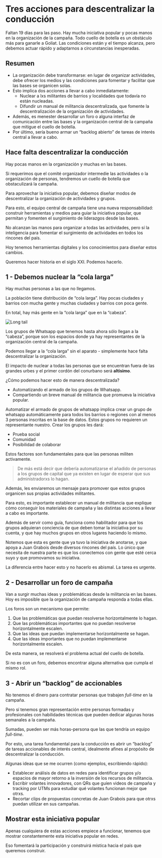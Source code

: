 # Tres acciones para descentralizar la conducción

Faltan 19 días para las paso.
Hay mucha iniciativa popular y pocas manos en la organización de la campaña.
Todo cuello de botella es un obstáculo más para ganarle a Goliat.
Las condiciones están y el tiempo alcanza, pero debemos actuar rápido y adaptarnos a circunstancias inesperadas.

## Resumen

- La organización debe transformarse: en lugar de organizar actividades, debe ofrecer los medios y las condiciones para fomentar y facilitar que las bases se organicen solas.
- Esto implica dos acciones a llevar a cabo inmediatamente:
    - Nuclear a lxs militantes de barrios y localidades que todavía no están nucleadas.
    - Difundir un manual de militancia descentralizada, que fomente la descentralización de la organización de actividades.
- Además, es menester desarrollar un foro o alguna interfaz de comunicación entre las bases y la organización central de la campaña que mitigue el cuello de botella.
- Por último, sería bueno armar un “backlog abierto” de tareas de interés central a llevar a cabo.

## Hace falta descentralizar la conducción

Hay pocas manos en la organización y muchas en las bases. 

Si requerimos que el comité organizador intermedie las actividades o la organización de personas, tendremos un cuello de botella que obstaculizará la campaña.

Para aprovechar la iniciativa popular, debemos diseñar modos de descentralizar la organización de actividades y grupos. 

Para esto, el equipo central de campaña tiene una nueva responsabilidad: construir herramientas y medios para guiar la iniciativa popular, que permitan y fomenten el surgimiento de liderazgos desde las bases. 

No alcanzan las manos para organizar a todas las actividades, pero sí la inteligencia para fomentar el surgimiento de actividades en todos los rincones del país.

Hoy tenemos herramientas digitales y los conocimientos para diseñar estos cambios.

Queremos hacer historia en el siglo XXI. Podemos hacerlo.

## 1 - Debemos nuclear la “cola larga”

Hay muchas personas a las que no llegamos. 

La población tiene distribución de “cola larga”. Hay pocas ciudades y barrios con mucha gente y muchas ciudades y barrios con poca gente.

En total, hay más gente en la “cola larga” que en la “cabeza”.

![Long tail](https://juanveintitres.github.io/grabornetica/imagenes/long-tail.png)

Los grupos de Whatsapp que tenemos hasta ahora sólo llegan a la “cabeza”, porque son los espacios donde ya hay representantes de la organización central de la campaña.

Podemos llegar a la “cola larga” sin el aparato - simplemente hace falta descentralizar la organización.

El impacto de nuclear a todas las personas que se encuentran fuera de las grandes urbes y el primer cordón del conurbano será **altísimo**.

¿Cómo podemos hacer esto de manera descentralizada? 

- Automatizando el armado de los grupos de Whatsapp.
- Compartiendo un breve manual de militancia que promueva la iniciativa popular.

Automatizar el armado de grupos de whatsapp implica crear un grupo de whatsapp automáticamente para todos los barrios o regiones con al menos 3 personas inscritas en la base de datos. Estos grupos no requieren un representante nuestro. Crear los grupos les dará:

- Prueba social
- Comunidad
- Posibilidad de colaborar

Estos factores son fundamentales para que las personas militen activamente.

> De más está decir que debería automatizarse el añadido de personas a los grupos de capital que ya existen en lugar de esperar que sus administradorxs lo hagan.

Además, les enviaremos un mensaje para promover que estos grupos organicen sus propias actividades militantes.
  
Para esto, es importante establecer un manual de militancia que explique cómo conseguir los materiales de campaña y las distintas acciones a llevar a cabo es importante. 
  
Además de servir como guía, funciona como habilitador para que los grupos adquieran conciencia de que deben tomar la iniciativa por su cuenta, y que hay muchos grupos en otros lugares haciendo lo mismo.

Notemos que esta es gente que ya tuvo la iniciativa de anotarse, y que apoya a Juan Grabois desde diversos rincones del país. Lo único que necesita de nuestra parte es que los conectemos con gente que esté cerca suyo y que promovamos su iniciativa.

La diferencia entre hacer esto y no hacerlo es abismal. La tarea es urgente.

## 2 - Desarrollar un foro de campaña

Van a surgir muchas ideas y problemáticas desde la militancia en las bases. 
Hoy es imposible que la organización de campaña responda a todas ellas.

Los foros son un mecanismo que permite: 
1. Que las problemáticas que puedan resolverse horizontalmente lo hagan.
2. Que las problemáticas importantes que no puedan resolverse horizontalmente escalen.
3. Que las ideas que puedan implementarse horizontalmente se hagan.
4. Que las ideas importantes que no puedan implementarse horizontalmente escalen.

De esta manera, se resolverá el problema actual del cuello de botella.

Si no es con un foro, debemos encontrar alguna alternativa que cumpla el mismo rol.

## 3 - Abrir un “backlog” de accionables

No tenemos el dinero para contratar personas que trabajen *full-time* en la campaña.

Pero sí tenemos gran representación entre personas formadas y profesionales con habilidades técnicas que pueden dedicar algunas horas semanales a la campaña.

Sumadas, pueden ser más horas-persona que las que tendría un equipo *full-time*.

Por esto, una tarea fundamental para la conducción es abrir un “backlog” de tareas accionables de interés central, idealmente afines al propósito de descentralizar la conducción.

Algunas ideas que se me ocurren (como ejemplos, escribiendo rápido):

- Establecer análisis de datos en redes para identificar grupos y/o espacios de mayor retorno a la inversión de los recursos de militancia.
- Escribir volantes innovadores, con QRs que guíen videos de campaña y tracking por UTMs para estudiar qué volantes funcionan mejor que otrxs.
- Recortar clips de propuestas concretas de Juan Grabois para que otrxs puedan utilizar en sus campañas.

## Mostrar esta iniciativa popular

Apenas cualquiera de estas acciones empiece a funcionar, tenemos que mostrar constantemente esta iniciativa popular en redes.

Eso fomentará la participación y construirá mística hacia el país que queremos construir.
